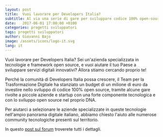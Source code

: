 ```yaml
---
layout: post
title:  Vuoi lavorare per Developers Italia?
subtitle: Al via una serie di gare per sviluppare codice 100% open-source
date:   2017-06-01 17:00:00 +0100
categories: progetti sviluppatori
tags: progetti sviluppatori
author: Giovanni Bajo
image: /assets/icons/logo-it.svg
lang: it
---
```


Vuoi lavorare per Developers Italia? Sei un'azienda specializzata in tecnologie e framework open source, e vuoi aiutare il tuo Paese a sviluppare servizi digitali innovativi? Allora stiamo cercando proprio te!

Perché la comunità di Developers Italia possa crescere, il Team per la Trasformazione Digitale ha stanziato un budget di un milione di euro da investire nello sviluppo di codice 100% open source, tramite alcune gare rivolte a piccole aziende e startup con una forte componente tecnologica e con lo sviluppo open source nel proprio DNA.

Per aiutarci a selezionare le aziende specializzate in queste tecnologie nell'ampio panorama digitale italiano, abbiamo chiesto l'aiuto alle numerose community tecnologiche presenti sul territorio.

In questo [post sul forum](https://forum.italia.it/t/vuoi-lavorare-per-developers-italia-questo-e-il-tuo-momento/311) troverete tutti i dettagli.
